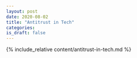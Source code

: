 ```yaml
---
layout: post
date: 2020-08-02
title: "Antitrust in Tech"
categories:
is_draft: false
---
```


{% include_relative content/antitrust-in-tech.md %}
